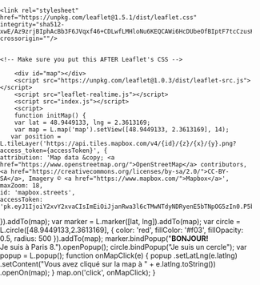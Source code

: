 <!DOCTYPE html>
<html lang="en">
<head>
    <meta charset="UTF-8">
    <meta name="viewport" content="width=device-width, initial-scale=1.0">
    <meta http-equiv="X-UA-Compatible" content="ie=edge">
    <title>Cartographie</title>

    <link rel="stylesheet" href="https://unpkg.com/leaflet@1.5.1/dist/leaflet.css"
    integrity="sha512-xwE/Az9zrjBIphAcBb3F6JVqxf46+CDLwfLMHloNu6KEQCAWi6HcDUbeOfBIptF7tcCzusKFjFw2yuvEpDL9wQ=="
    crossorigin=""/>

    
    <!-- Make sure you put this AFTER Leaflet's CSS -->
 <script src="https://unpkg.com/leaflet@1.5.1/dist/leaflet.js"
 integrity="sha512-GffPMF3RvMeYyc1LWMHtK8EbPv0iNZ8/oTtHPx9/cc2ILxQ+u905qIwdpULaqDkyBKgOaB57QTMg7ztg8Jm2Og=="
 crossorigin=""></script>
 <script src="L.mytrack.js"></script>  <!-- plugin -->


<style>
    #map { height: 600px;
       
       
        position: absolute;
            top: 0;
            left: 0;
            bottom: 0;
            right: 0;
    
    }
</style>

<!-- plugin boxzoom enough styling to make a full-page map -->
<style type="text/css">
    body {
        padding: 0;
        margin: 0;
    }
    html, body, #map {
        height: 100%;
    }
    </style>
</head>
<body onLoad="initMap();">

    
        
        <div id="map"></div>
        <script src="https://unpkg.com/leaflet@1.0.3/dist/leaflet-src.js"></script>
        <script src="leaflet-realtime.js"></script>
        <script src="index.js"></script>
        <script>
        function initMap() {    
        var lat = 48.9449133, lng = 2.3613169;
        var map = L.map('map').setView([48.9449133, 2.3613169], 14);
       var position = L.tileLayer('https://api.tiles.mapbox.com/v4/{id}/{z}/{x}/{y}.png?access_token={accessToken}', {
    attribution: 'Map data &copy; <a href="https://www.openstreetmap.org/">OpenStreetMap</a> contributors, <a href="https://creativecommons.org/licenses/by-sa/2.0/">CC-BY-SA</a>, Imagery © <a href="https://www.mapbox.com/">Mapbox</a>',
    maxZoom: 18,
    id: 'mapbox.streets',
    accessToken: 'pk.eyJ1IjoiY2xvY2xvaCIsImEiOiJjanRwa3l6cTMwNTdyNDRyenE5bTNpOG5zIn0.P5bjNxk6Pb2zfV4zCyIT4w'
}).addTo(map);
var marker = L.marker([lat, lng]).addTo(map);
var circle = L.circle([48.9449133,2.3613169], {
    color: 'red',
    fillColor: '#f03',
    fillOpacity: 0.5,
    radius: 500
}).addTo(map);
marker.bindPopup("<b>BONJOUR!</b><br>Je suis à Paris 8.").openPopup();
circle.bindPopup("Je suis un cercle");
var popup = L.popup();
function onMapClick(e) {
    popup
        .setLatLng(e.latlng)
        .setContent("Vous avez cliqué sur la map à " + e.latlng.toString())
        .openOn(map);
}
map.on('click', onMapClick);
}
        </script>   
</body>
</html>